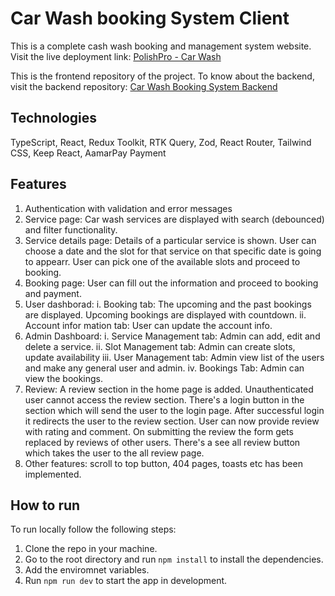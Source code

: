 # Car Wash booking System Client
This is a complete cash wash booking and management system website. Visit the live deployment link: [PolishPro - Car Wash](https://car-washing-system-client-sigma.vercel.app/)

This is the frontend repository of the project. To know about the backend, visit the backend repository: [Car Wash Booking System Backend](https://github.com/D1Asif/car-washing-system)

## Technologies
TypeScript, React, Redux Toolkit, RTK Query, Zod, React Router, Tailwind CSS, Keep React, AamarPay Payment

## Features
1. Authentication with validation and error messages
2. Service page: Car wash services are displayed with search (debounced) and filter functionality.
3. Service details page: Details of a particular service is shown. User can choose a date and the slot for that service on that specific date is going to appearr. User can pick one of the available slots and proceed to booking.
4. Booking page: User can fill out the information and proceed to booking and payment.
5. User dashborad: i. Booking tab: The upcoming and the past bookings are displayed. Upcoming bookings are displayed with countdown. ii. Account infor mation tab: User can update the account info.
6. Admin Dashboard:
   i. Service Management tab: Admin can add, edit and delete a service.
   ii. Slot Management tab: Admin can create slots, update availability
   iii. User Management tab: Admin view list of the users and make any general user and admin.
   iv. Bookings Tab: Admin can view the bookings.
7. Review: A review section in the home page is added. Unauthenticated user cannot access the review section. There's a login button in the section which will send the user to the login page. After successful login it redirects the user to the review section. User can now provide review with rating and comment. On submitting the review the form gets replaced by reviews of other users. There's a see all review button which takes the user to the all review page.
8. Other features: scroll to top button, 404 pages, toasts etc has been implemented.

## How to run
To run locally follow the following steps:
1. Clone the repo in your machine.
2. Go to the root directory and run `npm install` to install the dependencies.
3. Add the enviromnet variables.
4. Run `npm run dev` to start the app in development.
